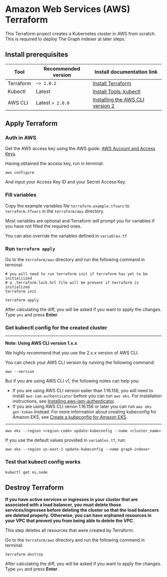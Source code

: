# Amazon Web Services (AWS) Terraform

This Terraform project creates a Kubernetes cluster in AWS from scratch. This is required to deploy The Graph indexer at later steps.

## Install prerequisites

| Tool | Recommended version | Install documentation link |
| ------------ | ------------ | ------------ |
| Terraform | `~> 1.0.2` | [Install Terraform](https://learn.hashicorp.com/tutorials/terraform/install-cli#install-terraform)|
| Kubectl | Latest | [Install Tools: kubectl](https://kubernetes.io/docs/tasks/tools/#kubectl)|
| AWS CLI | Latest `> 2.0.0` | [Installing the AWS CLI version 2](https://docs.aws.amazon.com/cli/latest/userguide/install-cliv2.html) |

## Apply Terraform

### Auth in AWS

Get the AWS access key using the AWS guide: [AWS Account and Access Keys](https://docs.aws.amazon.com/powershell/latest/userguide/pstools-appendix-sign-up.html).

Having obtained the access key, run in terminal:

```
aws configure
```

And input your Access Key ID and your Secret Access Key.

### Fill variables

Copy the example variables file `terraform.example.tfvars` to `terraform.tfvars` in the `terraform/aws` directory.

Most variables are optional and Terraform will prompt you for variables if you have not filled the required ones.

You can also override the variables defined in `variables.tf`

### Run `terraform apply`

Go to the `terraform/aws` directory and run the following command in terminal:

```
# you will need to run terraform init if terraform has yet to be initialiized
# a .terraform.lock.hcl file will be present if terraform is initialized
terraform init

terraform apply
```

After calculating the diff, you will be asked if you want to apply the changes. Type `yes` and press **Enter**.

### Get kubectl config for the created cluster

---

**Note: Using AWS CLI version 1.x.x**

We highly recommend that you use the 2.x.x version of AWS CLI.

You can check your AWS CLI version by running the following command:

```
aws --version
```

But if you are using AWS CLI v1, the following notes can help you:

* If you are using AWS CLI version ealier than 1.16.156, you will need to install `aws-iam-authenticator` before you can run `aws eks`. For installation instructions, see [Installing aws-iam-authenticator](https://docs.aws.amazon.com/eks/latest/userguide/install-aws-iam-authenticator.html).
* If you are using AWS CLI verion 1.16.156 or later you can run `aws eks get-token` instead.
For more information about creating kubeconfig for Amazon EKS, see [Create a kubeconfig for Amazon EKS](https://docs.aws.amazon.com/eks/latest/userguide/create-kubeconfig.html).

---

```
aws eks --region <region-code> update-kubeconfig --name <cluster_name>
```

If you use the default values provided in `variables.tf`, run:

```
aws eks --region us-east-1 update-kubeconfig --name graph-indexer
```

### Test that kubectl config works

```
kubectl get ns,node
```

## Destroy Terraform

**If you have active services or ingresses in your cluster that are associated with a load balancer, you must delete those services/ingresses before deleting the cluster so that the load balancers are deleted properly. Otherwise, you can have orphaned resources in your VPC that prevent you from being able to delete the VPC.**

This step deletes all resources that were created by Terraform.

Go to the `terraform/aws` directory and run the following command in terminal:

```
terraform destroy
```

After calculating the diff, you will be asked if you want to apply the changes. Type `yes` and press **Enter**.
